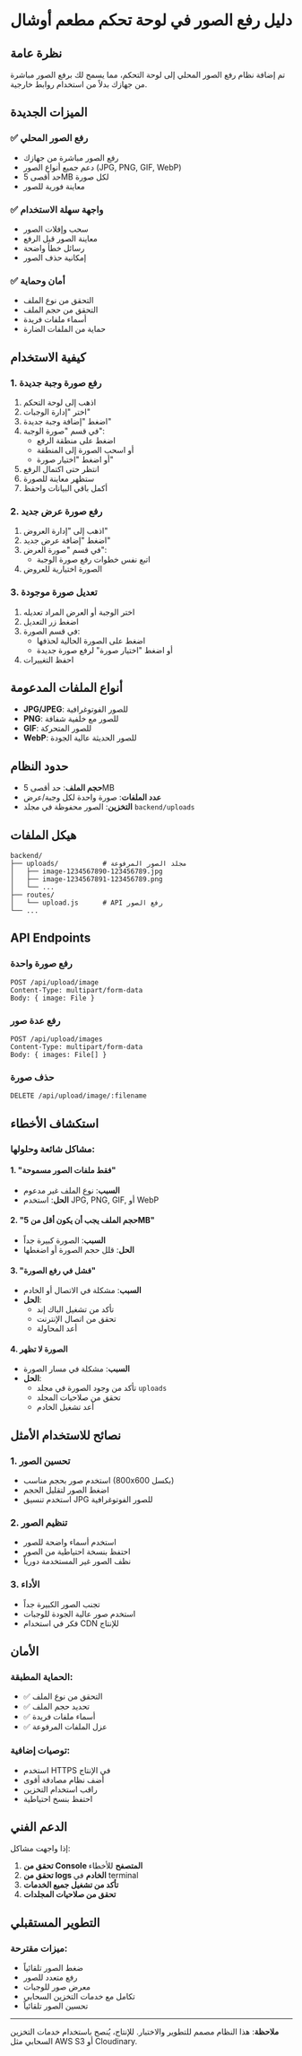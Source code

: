 # دليل رفع الصور في لوحة تحكم مطعم أوشال

## نظرة عامة

تم إضافة نظام رفع الصور المحلي إلى لوحة التحكم، مما يسمح لك برفع الصور مباشرة من جهازك بدلاً من استخدام روابط خارجية.

## الميزات الجديدة

### ✅ رفع الصور المحلي
- رفع الصور مباشرة من جهازك
- دعم جميع أنواع الصور (JPG, PNG, GIF, WebP)
- حد أقصى 5MB لكل صورة
- معاينة فورية للصور

### ✅ واجهة سهلة الاستخدام
- سحب وإفلات الصور
- معاينة الصور قبل الرفع
- رسائل خطأ واضحة
- إمكانية حذف الصور

### ✅ أمان وحماية
- التحقق من نوع الملف
- التحقق من حجم الملف
- أسماء ملفات فريدة
- حماية من الملفات الضارة

## كيفية الاستخدام

### 1. رفع صورة وجبة جديدة

1. اذهب إلى لوحة التحكم
2. اختر "إدارة الوجبات"
3. اضغط "إضافة وجبة جديدة"
4. في قسم "صورة الوجبة":
   - اضغط على منطقة الرفع
   - أو اسحب الصورة إلى المنطقة
   - أو اضغط "اختيار صورة"
5. انتظر حتى اكتمال الرفع
6. ستظهر معاينة للصورة
7. أكمل باقي البيانات واحفظ

### 2. رفع صورة عرض جديد

1. اذهب إلى "إدارة العروض"
2. اضغط "إضافة عرض جديد"
3. في قسم "صورة العرض":
   - اتبع نفس خطوات رفع صورة الوجبة
4. الصورة اختيارية للعروض

### 3. تعديل صورة موجودة

1. اختر الوجبة أو العرض المراد تعديله
2. اضغط زر التعديل
3. في قسم الصورة:
   - اضغط على الصورة الحالية لحذفها
   - أو اضغط "اختيار صورة" لرفع صورة جديدة
4. احفظ التغييرات

## أنواع الملفات المدعومة

- **JPG/JPEG**: للصور الفوتوغرافية
- **PNG**: للصور مع خلفية شفافة
- **GIF**: للصور المتحركة
- **WebP**: للصور الحديثة عالية الجودة

## حدود النظام

- **حجم الملف**: حد أقصى 5MB
- **عدد الملفات**: صورة واحدة لكل وجبة/عرض
- **التخزين**: الصور محفوظة في مجلد `backend/uploads`

## هيكل الملفات

```
backend/
├── uploads/           # مجلد الصور المرفوعة
│   ├── image-1234567890-123456789.jpg
│   ├── image-1234567891-123456789.png
│   └── ...
├── routes/
│   └── upload.js      # API رفع الصور
└── ...
```

## API Endpoints

### رفع صورة واحدة
```
POST /api/upload/image
Content-Type: multipart/form-data
Body: { image: File }
```

### رفع عدة صور
```
POST /api/upload/images
Content-Type: multipart/form-data
Body: { images: File[] }
```

### حذف صورة
```
DELETE /api/upload/image/:filename
```

## استكشاف الأخطاء

### مشاكل شائعة وحلولها:

#### 1. "فقط ملفات الصور مسموحة"
- **السبب**: نوع الملف غير مدعوم
- **الحل**: استخدم JPG, PNG, GIF, أو WebP

#### 2. "حجم الملف يجب أن يكون أقل من 5MB"
- **السبب**: الصورة كبيرة جداً
- **الحل**: قلل حجم الصورة أو اضغطها

#### 3. "فشل في رفع الصورة"
- **السبب**: مشكلة في الاتصال أو الخادم
- **الحل**: 
  - تأكد من تشغيل الباك إند
  - تحقق من اتصال الإنترنت
  - أعد المحاولة

#### 4. الصورة لا تظهر
- **السبب**: مشكلة في مسار الصورة
- **الحل**:
  - تأكد من وجود الصورة في مجلد `uploads`
  - تحقق من صلاحيات المجلد
  - أعد تشغيل الخادم

## نصائح للاستخدام الأمثل

### 1. تحسين الصور
- استخدم صور بحجم مناسب (800x600 بكسل)
- اضغط الصور لتقليل الحجم
- استخدم تنسيق JPG للصور الفوتوغرافية

### 2. تنظيم الصور
- استخدم أسماء واضحة للصور
- احتفظ بنسخة احتياطية من الصور
- نظف الصور غير المستخدمة دورياً

### 3. الأداء
- تجنب الصور الكبيرة جداً
- استخدم صور عالية الجودة للوجبات
- فكر في استخدام CDN للإنتاج

## الأمان

### الحماية المطبقة:
- ✅ التحقق من نوع الملف
- ✅ تحديد حجم الملف
- ✅ أسماء ملفات فريدة
- ✅ عزل الملفات المرفوعة

### توصيات إضافية:
- استخدم HTTPS في الإنتاج
- أضف نظام مصادقة أقوى
- راقب استخدام التخزين
- احتفظ بنسخ احتياطية

## الدعم الفني

إذا واجهت مشاكل:

1. **تحقق من Console المتصفح** للأخطاء
2. **تحقق من logs الخادم** في terminal
3. **تأكد من تشغيل جميع الخدمات**
4. **تحقق من صلاحيات المجلدات**

## التطوير المستقبلي

### ميزات مقترحة:
- ضغط الصور تلقائياً
- رفع متعدد للصور
- معرض صور للوجبات
- تكامل مع خدمات التخزين السحابي
- تحسين الصور تلقائياً

---

**ملاحظة**: هذا النظام مصمم للتطوير والاختبار. للإنتاج، يُنصح باستخدام خدمات التخزين السحابي مثل AWS S3 أو Cloudinary.
